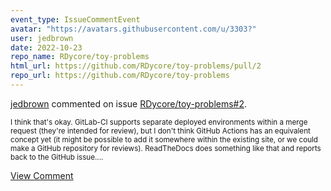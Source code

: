 ```yaml
---
event_type: IssueCommentEvent
avatar: "https://avatars.githubusercontent.com/u/3303?"
user: jedbrown
date: 2022-10-23
repo_name: RDycore/toy-problems
html_url: https://github.com/RDycore/toy-problems/pull/2
repo_url: https://github.com/RDycore/toy-problems
---
```


<a href='https://github.com/jedbrown' target='_blank'>jedbrown</a> commented on issue <a href='https://github.com/RDycore/toy-problems/pull/2' target='_blank'>RDycore/toy-problems#2</a>.

<small>I think that's okay. GitLab-CI supports separate deployed environments within a merge request (they're intended for review), but I don't think GitHub Actions has an equivalent concept yet (it might be possible to add it somewhere within the existing site, or we could make a GitHub repository for reviews). ReadTheDocs does something like that and reports back to the GitHub issue....</small>

<a href='https://github.com/RDycore/toy-problems/pull/2' target='_blank'>View Comment</a>